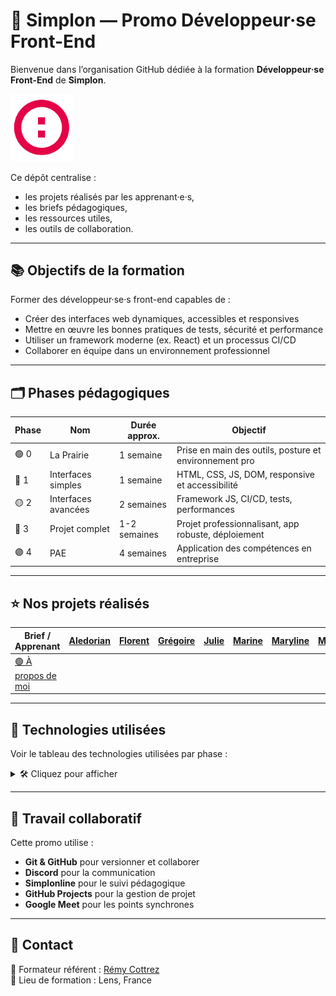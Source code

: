 # 🚀 Simplon — Promo Développeur·se Front-End

Bienvenue dans l’organisation GitHub dédiée à la formation **Développeur·se Front-End** de **Simplon**.

<img src="../images/logo_simplon.png" alt="SIMPLON" width="100" /> 

Ce dépôt centralise :
- les projets réalisés par les apprenant·e·s,
- les briefs pédagogiques,
- les ressources utiles,
- les outils de collaboration.

---

## 📚 Objectifs de la formation

Former des développeur·se·s front-end capables de :
- Créer des interfaces web dynamiques, accessibles et responsives
- Mettre en œuvre les bonnes pratiques de tests, sécurité et performance
- Utiliser un framework moderne (ex. React) et un processus CI/CD
- Collaborer en équipe dans un environnement professionnel

---

## 🗂️ Phases pédagogiques

| Phase | Nom | Durée approx. | Objectif |
|-------|-----|----------------|----------|
| 🟢 0   | La Prairie | 1 semaine | Prise en main des outils, posture et environnement pro |
| 🔵 1   | Interfaces simples | 1 semaine | HTML, CSS, JS, DOM, responsive et accessibilité |
| 🟡 2   | Interfaces avancées | 2 semaines | Framework JS, CI/CD, tests, performances |
| 🔴 3   | Projet complet | 1-2 semaines | Projet professionnalisant, app robuste, déploiement |
| 🟣 4   | PAE | 4 semaines | Application des compétences en entreprise |

---

## ⭐ Nos projets réalisés

| Brief / Apprenant | [Aledorian](https://github.com/Aledorian) | [Florent](https://github.com/Florent) | [Grégoire](https://github.com/Grégoire) | [Julie](https://github.com/Julie) | [Marine](https://github.com/Marine) | [Maryline](https://github.com/Maryline) | [Maxence](https://github.com/Maxence) | [Perrine](https://github.com/Perrine) | [Philippe](https://github.com/Philippe) | [Sacha](https://github.com/Sacha) | [Térence](https://github.com/Terence) | [Yohann](https://github.com/Yohann) | [Hugo](https://github.com/Hugo) | [Noémie](https://github.com/Noemie) | [Léo](https://github.com/Leo) |
|------------------|--------------------------------------------|----------------------------------------|--------------------------------------------|-------------------------------|-------------------------------|----------------------------------|----------------------------------|-----------------------------------|-----------------------------------|----------------------------|-----------------------------|-----------------------------|----------------------------|-----------------------------|-------------------------|
| [🟢 À propos de moi](https://github.com/2025-dev-front-lens-p3/brief-phase-1-about-me) | | | | | | | | | | | | | | | |


---

## 🧰 Technologies utilisées

Voir le tableau des technologies utilisées par phase :

<details>
<summary>🛠️ Cliquez pour afficher</summary>

| Phase | HTML/CSS | JavaScript | Framework | API | Tests | CI/CD | Outils |
|-------|----------|------------|-----------|-----|-------|--------|--------|
| 0 | ✅ | ✅ (bases) | ❌ | ❌ | ❌ | ❌ | Git, VS Code, Terminal |
| 1 | ✅ | ✅ (DOM, fetch) | ❌ | ✅ | 🔸 | ❌ | DevTools, WCAG Tools |
| 2 | ✅ | ✅ (modules) | ✅ (React) | ✅ | ✅ | ✅ | Jest, Cypress, GitHub Actions |
| 3 | ✅ | ✅ (avancé) | ✅ (React/Redux) | ✅ | ✅✅ | ✅✅ | Netlify, Firebase, CI/CD |
| 4 | selon l'entreprise | | | | | | |

</details>

---

## 🤝 Travail collaboratif

Cette promo utilise :
- **Git & GitHub** pour versionner et collaborer
- **Discord** pour la communication
- **Simplonline** pour le suivi pédagogique
- **GitHub Projects** pour la gestion de projet
- **Google Meet** pour les points synchrones

---

## 💬 Contact

📧 Formateur référent : [Rémy Cottrez](https://github.com/Azur-tsx)  
📍 Lieu de formation : Lens, France

